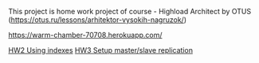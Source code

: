 This project is home work project of course - Highload Architect by OTUS (https://otus.ru/lessons/arhitektor-vysokih-nagruzok/)

https://warm-chamber-70708.herokuapp.com/

[HW2 Using indexes](/reports/hw2_indexes/readme.md)
[HW3 Setup master/slave replication](/reports/hw3_master_slave_replication/readme.md)